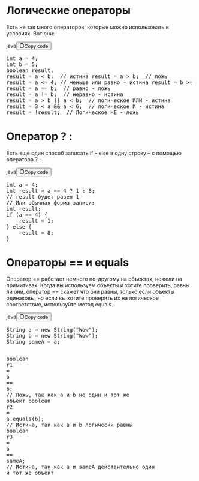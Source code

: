<h1>Логические операторы</h1>
<p>Есть не так много операторов, которые можно использовать в условиях. Вот они:</p>
<div class="code-element"><div class="lang-line"><text>java</text><button class="copy-button" id="code397b" onclick="copyCode(code397, code397b)"><svg stroke="currentColor" fill="none" stroke-width="2" viewBox="0 0 24 24" stroke-linecap="round" stroke-linejoin="round" class="h-4 w-4" height="1em" width="1em" xmlns="http://www.w3.org/2000/svg"><path d="M16 4h2a2 2 0 0 1 2 2v14a2 2 0 0 1-2 2H6a2 2 0 0 1-2-2V6a2 2 0 0 1 2-2h2"></path><rect x="8" y="2" width="8" height="4" rx="1" ry="1"></rect></svg><text>Copy code</text></button></div><div class="code" id="code397"><div class="highlight"><pre><span></span><span class="kt">int</span><span class="w"> </span><span class="n">a</span><span class="w"> </span><span class="o">=</span><span class="w"> </span><span class="mi">4</span><span class="p">;</span>
<span class="kt">int</span><span class="w"> </span><span class="n">b</span><span class="w"> </span><span class="o">=</span><span class="w"> </span><span class="mi">5</span><span class="p">;</span>
<span class="kt">boolean</span><span class="w"> </span><span class="n">result</span><span class="p">;</span>
<span class="n">result</span><span class="w"> </span><span class="o">=</span><span class="w"> </span><span class="n">a</span><span class="w"> </span><span class="o">&lt;</span><span class="w"> </span><span class="n">b</span><span class="p">;</span><span class="w">  </span><span class="c1">// истина result = a &gt; b;  // ложь</span>
<span class="n">result</span><span class="w"> </span><span class="o">=</span><span class="w"> </span><span class="n">a</span><span class="w"> </span><span class="o">&lt;=</span><span class="w"> </span><span class="mi">4</span><span class="p">;</span><span class="w"> </span><span class="c1">// меньше или равно - истина result = b &gt;= 6;  // больше или равно - ложь</span>
<span class="n">result</span><span class="w"> </span><span class="o">=</span><span class="w"> </span><span class="n">a</span><span class="w"> </span><span class="o">==</span><span class="w"> </span><span class="n">b</span><span class="p">;</span><span class="w">  </span><span class="c1">// равно - ложь</span>
<span class="n">result</span><span class="w"> </span><span class="o">=</span><span class="w"> </span><span class="n">a</span><span class="w"> </span><span class="o">!=</span><span class="w"> </span><span class="n">b</span><span class="p">;</span><span class="w">  </span><span class="c1">// неравно - истина</span>
<span class="n">result</span><span class="w"> </span><span class="o">=</span><span class="w"> </span><span class="n">a</span><span class="w"> </span><span class="o">&gt;</span><span class="w"> </span><span class="n">b</span><span class="w"> </span><span class="o">||</span><span class="w"> </span><span class="n">a</span><span class="w"> </span><span class="o">&lt;</span><span class="w"> </span><span class="n">b</span><span class="p">;</span><span class="w">  </span><span class="c1">// логическое ИЛИ - истина</span>
<span class="n">result</span><span class="w"> </span><span class="o">=</span><span class="w"> </span><span class="mi">3</span><span class="w"> </span><span class="o">&lt;</span><span class="w"> </span><span class="n">a</span><span class="w"> </span><span class="o">&amp;&amp;</span><span class="w"> </span><span class="n">a</span><span class="w"> </span><span class="o">&lt;</span><span class="w"> </span><span class="mi">6</span><span class="p">;</span><span class="w">  </span><span class="c1">// логическое И - истина</span>
<span class="n">result</span><span class="w"> </span><span class="o">=</span><span class="w"> </span><span class="o">!</span><span class="n">result</span><span class="p">;</span><span class="w">  </span><span class="c1">// Логическое НЕ - ложь</span>
</pre></div></div></div>

<h1>Оператор ? :</h1>
<p>Есть еще один способ записать if – else в одну строку – с помощью оператора ? :</p>
<div class="code-element"><div class="lang-line"><text>java</text><button class="copy-button" id="code398b" onclick="copyCode(code398, code398b)"><svg stroke="currentColor" fill="none" stroke-width="2" viewBox="0 0 24 24" stroke-linecap="round" stroke-linejoin="round" class="h-4 w-4" height="1em" width="1em" xmlns="http://www.w3.org/2000/svg"><path d="M16 4h2a2 2 0 0 1 2 2v14a2 2 0 0 1-2 2H6a2 2 0 0 1-2-2V6a2 2 0 0 1 2-2h2"></path><rect x="8" y="2" width="8" height="4" rx="1" ry="1"></rect></svg><text>Copy code</text></button></div><div class="code" id="code398"><div class="highlight"><pre><span></span><span class="kt">int</span><span class="w"> </span><span class="n">a</span><span class="w"> </span><span class="o">=</span><span class="w"> </span><span class="mi">4</span><span class="p">;</span>
<span class="kt">int</span><span class="w"> </span><span class="n">result</span><span class="w"> </span><span class="o">=</span><span class="w"> </span><span class="n">a</span><span class="w"> </span><span class="o">==</span><span class="w"> </span><span class="mi">4</span><span class="w"> </span><span class="o">?</span><span class="w"> </span><span class="mi">1</span><span class="w"> </span><span class="p">:</span><span class="w"> </span><span class="mi">8</span><span class="p">;</span>
<span class="c1">// result будет равен 1</span>
<span class="c1">// Или обычная форма записи:</span>
<span class="kt">int</span><span class="w"> </span><span class="n">result</span><span class="p">;</span>
<span class="k">if</span><span class="w"> </span><span class="p">(</span><span class="n">a</span><span class="w"> </span><span class="o">==</span><span class="w"> </span><span class="mi">4</span><span class="p">)</span><span class="w"> </span><span class="p">{</span>
<span class="w">    </span><span class="n">result</span><span class="w"> </span><span class="o">=</span><span class="w"> </span><span class="mi">1</span><span class="p">;</span>
<span class="p">}</span><span class="w"> </span><span class="k">else</span><span class="w"> </span><span class="p">{</span>
<span class="w">    </span><span class="n">result</span><span class="w"> </span><span class="o">=</span><span class="w"> </span><span class="mi">8</span><span class="p">;</span>
<span class="p">}</span>
</pre></div></div></div>

<h1>Операторы == и equals</h1>
<p>Оператор == работает немного по-другому на объектах, нежели на примитивах.
Когда вы используем объекты и хотите проверить, равны ли они,
оператор == скажет что они равны, только если объекты одинаковы,
но если вы хотите проверить их на логическое соответствие, используйте метод equals.</p>
<div class="code-element"><div class="lang-line"><text>java</text><button class="copy-button" id="code399b" onclick="copyCode(code399, code399b)"><svg stroke="currentColor" fill="none" stroke-width="2" viewBox="0 0 24 24" stroke-linecap="round" stroke-linejoin="round" class="h-4 w-4" height="1em" width="1em" xmlns="http://www.w3.org/2000/svg"><path d="M16 4h2a2 2 0 0 1 2 2v14a2 2 0 0 1-2 2H6a2 2 0 0 1-2-2V6a2 2 0 0 1 2-2h2"></path><rect x="8" y="2" width="8" height="4" rx="1" ry="1"></rect></svg><text>Copy code</text></button></div><div class="code" id="code399"><div class="highlight"><pre><span></span><span class="n">String</span><span class="w"> </span><span class="n">a</span><span class="w"> </span><span class="o">=</span><span class="w"> </span><span class="k">new</span><span class="w"> </span><span class="n">String</span><span class="p">(</span><span class="s">&quot;Wow&quot;</span><span class="p">);</span>
<span class="n">String</span><span class="w"> </span><span class="n">b</span><span class="w"> </span><span class="o">=</span><span class="w"> </span><span class="k">new</span><span class="w"> </span><span class="n">String</span><span class="p">(</span><span class="s">&quot;Wow&quot;</span><span class="p">);</span>
<span class="n">String</span><span class="w"> </span><span class="n">sameA</span><span class="w"> </span><span class="o">=</span><span class="w"> </span><span class="n">a</span><span class="p">;</span>

<span class="kt">boolean</span><span class="w"> </span><span class="n">r1</span><span class="w"> </span><span class="o">=</span><span class="w"> </span><span class="n">a</span><span class="w"> </span><span class="o">==</span><span class="w"> </span><span class="n">b</span><span class="p">;</span><span class="w">      </span><span class="c1">// Ложь, так как a и b не один и тот же объект</span>
<span class="kt">boolean</span><span class="w"> </span><span class="n">r2</span><span class="w"> </span><span class="o">=</span><span class="w"> </span><span class="n">a</span><span class="p">.</span><span class="na">equals</span><span class="p">(</span><span class="n">b</span><span class="p">);</span><span class="w"> </span><span class="c1">// Истина, так как a и b логически равны</span>
<span class="kt">boolean</span><span class="w"> </span><span class="n">r3</span><span class="w"> </span><span class="o">=</span><span class="w"> </span><span class="n">a</span><span class="w"> </span><span class="o">==</span><span class="w"> </span><span class="n">sameA</span><span class="p">;</span><span class="w">  </span><span class="c1">// Истина, так как a и sameA действительно один и тот же объект</span>
</pre></div></div></div>